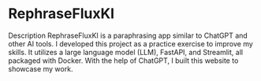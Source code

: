 # RephraseFluxKI
Description
RephraseFluxKI is a paraphrasing app similar to ChatGPT and other AI tools. I developed this project as a practice exercise to improve my skills. It utilizes a large language model (LLM), FastAPI, and Streamlit, all packaged with Docker. With the help of ChatGPT, I built this website to showcase my work.
































